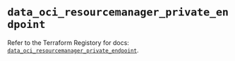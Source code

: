 # `data_oci_resourcemanager_private_endpoint`

Refer to the Terraform Registory for docs: [`data_oci_resourcemanager_private_endpoint`](https://registry.terraform.io/providers/oracle/oci/6.18.0/docs/data-sources/resourcemanager_private_endpoint).
